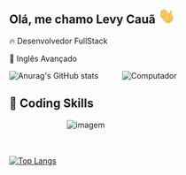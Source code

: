 ## Olá, me chamo Levy Cauã <img src="https://raw.githubusercontent.com/ABSphreak/ABSphreak/master/gifs/Hi.gif" alt="" width=30px />

<div>
  🔥 Desenvolvedor FullStack
  
  🧐 Inglês Avançado  
</div>


![Anurag's GitHub stats](https://github-readme-stats.vercel.app/api?username=LevyCS&count_private=true&show_icons=true&theme=radical)
<img src="https://raw.githubusercontent.com/MicaelliMedeiros/micaellimedeiros/master/image/computer-illustration.png" min-width="200px" max-width="200px" width="300px" align="right" alt="Computador">

## 🚀 Coding Skills

<img alt="imagem" min-width="400px" max-width="400px" width="400px" align="right" src="https://creazilla-store.fra1.digitaloceanspaces.com/cliparts/1459496/programming-clipart-xl.png" />
<br>
<div> 
  <img src="https://img.shields.io/badge/HTML5-E34F26?style=for-the-badge&logo=html5&logoColor=white" alt="" />
  <img src="https://img.shields.io/badge/CSS3-1572B6?style=for-the-badge&logo=css3&logoColor=white" alt="" />
  <img src="https://img.shields.io/badge/JavaScript-F7DF1E?style=for-the-badge&logo=javascript&logoColor=black" alt="" />
  <img src="https://img.shields.io/badge/Node.js-43853D?style=for-the-badge&logo=node.js&logoColor=white" alt="" />
  <img src="https://img.shields.io/badge/React-20232A?style=for-the-badge&logo=react&logoColor=61DAFB" alt="" />
  <img src="https://img.shields.io/badge/Express.js-404D59?style=for-the-badge" alt="" />
  <img src="https://img.shields.io/badge/C%23-239120?style=for-the-badge&logo=c-sharp&logoColor=white" alt="" />
  <img src="https://img.shields.io/badge/Markdown-000000?style=for-the-badge&logo=markdown&logoColor=white" alt="" />
  <img src="https://img.shields.io/badge/MySQL-00000F?style=for-the-badge&logo=mysql&logoColor=white" alt="" />
</div>

<br>

[![Top Langs](https://github-readme-stats.vercel.app/api/top-langs/?username=LevyCS&layout=compact&theme=radical)](https://github.com/anuraghazra/github-readme-stats)
